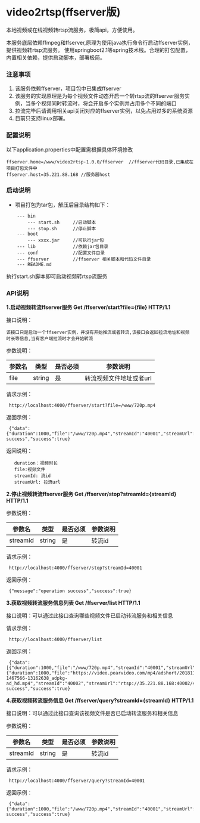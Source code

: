 # video2rtsp(ffserver版)
本地视频或在线视频转rtsp流服务，极简api，方便使用。

本服务底层依赖ffmpeg和ffserver,原理为使用java执行命令行启动ffserver实例，提供视频转rtsp流服务。
使用springboot2.1等spring技术栈。合理的打包配置，内置相关依赖，提供启动脚本，部署极简。

### 注意事项
1. 该服务依赖ffserver，项目包中已集成ffserver 
2. 该服务的实现原理是为每个视频文件动态开启一个转rtsp流的ffserver服务实例，当多个视频同时转流时，将会开启多个实例并占用多个不同的端口
3. 拉流完毕后请调用相关api关闭对应的ffserver实例，以免占用过多的系统资源
4. 目前只支持linux部署。
 
### 配置说明

以下application.properties中配置需根据具体环境修改

    ffserver.home=/www/video2rtsp-1.0.0/ffserver  //ffserver代码目录,已集成在项目打包文件中
    ffserver.host=35.221.88.168 //服务器host
   
### 启动说明

- 项目打包为tar包，解压后目录结构如下：

```
    --- bin  
        --- start.sh     //启动脚本
        --- stop.sh      //停止脚本
    --- boot
        --- xxxx.jar     //可执行jar包
    --- lib              //依赖jar包目录
    --- conf             //配置文件目录
    --- ffserver         //ffserver 相关脚本和代码文件目录
    --- README.md
```

执行start.sh脚本即可启动视频转rtsp流服务
 

### API说明
           
**1.启动视频转流ffserver服务 Get /ffserver/start?file={file} HTTP/1.1**

接口说明：

    该接口只是启动一个ffserver实例，并没有开始推流或者转流,该接口会返回拉流地址和视频时长等信息,当有客户端拉流时才会开始转流
 
参数说明：
 
| 参数名| 类型 | 是否必须 |参数说明|
| ------ | ------ | ------ |------|
| file | string | 是 |转流视频文件地址或者url|
  
 请求示例：
     
     http://localhost:4000/ffserver/start?file=/www/720p.mp4
 
 返回示例：    
     
     {"data":{"duration":1000,"file":"/www/720p.mp4","streamId":"40001","streamUrl":"rtsp://35.221.88.168:40001/40001"},"message":"operation success","success":true}
   
 返回说明：
       
       duration：视频时长
       file:视频文件
       streamId: 流id
       streamUrl: 拉流url
       
     
**2.停止视频转流ffserver服务 Get /ffserver/stop?streamId={streamId} HTTP/1.1**
 
参数说明：
 
| 参数名| 类型 | 是否必须 |参数说明|
| ------ | ------ | ------ |------|
| streamId | string | 是 |转流id|
 
请求示例：
 
     http://localhost:4000/ffserver/stop?streamId=40001
 
返回示例： 
 
     {"message":"operation success","success":true}
     
     
**3.获取视频转流服务信息列表 Get /ffserver/list HTTP/1.1**

接口说明：可以通过此接口查询哪些视频文件已启动转流服务和相关信息


请求示例：
 
     http://localhost:4000/ffserver/list
 
返回示例： 
 
     {"data":[{"duration":1000,"file":"/www/720p.mp4","streamId":"40001","streamUrl":"rtsp://35.221.88.168:40001/40001"},{"duration":1000,"file":"https://video.pearvideo.com/mp4/adshort/20181101/cont-1467566-13162638_adpkg-ad_hd.mp4","streamId":"40002","streamUrl":"rtsp://35.221.88.168:40002/40002"}],"message":"operation success","success":true}     
 
**4.获取视频转流服务信息 Get /ffserver/query?streamId={streamId} HTTP/1.1**

接口说明：可以通过此接口查询该视频文件是否已启动转流服务和相关信息

参数说明：
 
| 参数名| 类型 | 是否必须 |参数说明|
| ------ | ------ | ------ |------|
| streamId | string | 是 |转流id|
 
请求示例：
 
     http://localhost:4000/ffserver/query?streamId=40001
 
返回示例： 
 
     {"data":{"duration":1000,"file":"/www/720p.mp4","streamId":"40001","streamUrl":"rtsp://35.221.88.168:40001/40001"},"message":"operation success","success":true}
 
 
    